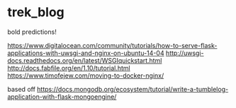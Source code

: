 # trek_blog
bold predictions!

https://www.digitalocean.com/community/tutorials/how-to-serve-flask-applications-with-uwsgi-and-nginx-on-ubuntu-14-04
http://uwsgi-docs.readthedocs.org/en/latest/WSGIquickstart.html
http://docs.fabfile.org/en/1.10/tutorial.html
https://www.timofejew.com/moving-to-docker-nginx/


based off https://docs.mongodb.org/ecosystem/tutorial/write-a-tumblelog-application-with-flask-mongoengine/
